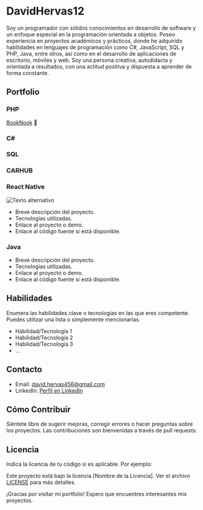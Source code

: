 # DavidHervas12

Soy un programador con sólidos conocimientos en desarrollo de software y un enfoque especial en la
programación orientada a objetos. Poseo experiencia en proyectos académicos y prácticos, donde he adquirido
habilidades en lenguajes de programación como C#, JavaScript, SQL y PHP, Java, entre otros, así como en el
desarrollo de aplicaciones de escritorio, móviles y web. Soy una persona creativa, autodidacta y orientada a
resultados, con una actitud positiva y dispuesta a aprender de forma constante.

## Portfolio

### PHP

[BookNook](https://github.com/DavidHervas12/BookNook_PHP.git) :book:

### C#

### SQL

### CARHUB

### React Native

![Texto alternativo](URL_de_la_imagen)
- Breve descripción del proyecto.
- Tecnologías utilizadas.
- Enlace al proyecto o demo.
- Enlace al código fuente si está disponible.

### Java

- Breve descripción del proyecto.
- Tecnologías utilizadas.
- Enlace al proyecto o demo.
- Enlace al código fuente si está disponible.

## Habilidades

Enumera las habilidades clave o tecnologías en las que eres competente. Puedes utilizar una lista o simplemente mencionarlas.

- Habilidad/Tecnología 1
- Habilidad/Tecnología 2
- Habilidad/Tecnología 3
- ...

## Contacto

- Email: david.hervas456@gmail.com
- LinkedIn: [Perfil en LinkedIn](https://www.linkedin.com/tuperfil)

## Cómo Contribuir

Siéntete libre de sugerir mejoras, corregir errores o hacer preguntas sobre los proyectos. Las contribuciones son bienvenidas a través de pull requests.

## Licencia

Indica la licencia de tu código si es aplicable. Por ejemplo:

Este proyecto está bajo la licencia [Nombre de la Licencia]. Ver el archivo [LICENSE](/LICENSE) para más detalles.

¡Gracias por visitar mi portfolio! Espero que encuentres interesantes mis proyectos.

